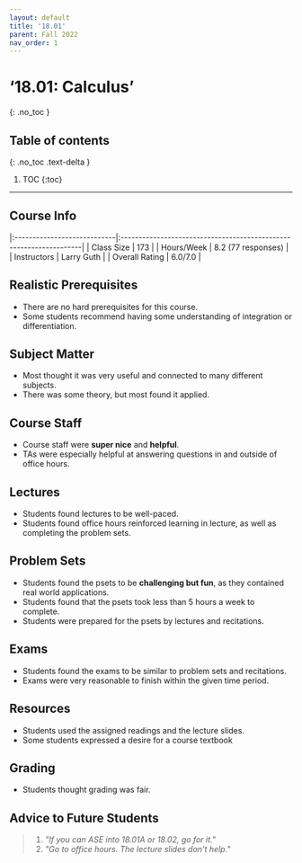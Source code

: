 ```yaml
---
layout: default
title: '18.01'
parent: Fall 2022
nav_order: 1
---
```


# ‘18.01: Calculus’
{: .no_toc }

## Table of contents
{: .no_toc .text-delta }

1. TOC
{:toc}

---

## Course Info

|:----------------------------|:-------------------------------------------------------------------|
| Class Size    		| 173                                                            		|
| Hours/Week        	| 8.2 (77 responses)                                          	| 
| Instructors         	| Larry Guth						|
| Overall Rating	| 6.0/7.0						|

## Realistic Prerequisites
* There are no hard prerequisites for this course.
* Some students recommend having some understanding of integration or differentiation. 

## Subject Matter
* Most thought it was very useful and connected to many different subjects. 
* There was some theory, but most found it applied.

## Course Staff
* Course staff were **super nice** and **helpful**.
* TAs were especially helpful at answering questions in and outside of office hours.

## Lectures
* Students found lectures to be well-paced.
* Students found office hours reinforced learning in lecture, as well as completing the problem sets.

## Problem Sets
* Students found the psets to be **challenging but fun**, as they contained real world applications.
* Students found that the psets took less than 5 hours a week to complete.
* Students were prepared for the psets by lectures and recitations.

## Exams
* Students found the exams to be similar to problem sets and recitations. 
* Exams were very reasonable to finish within the given time period.

## Resources
* Students used the assigned readings and the lecture slides.
* Some students expressed a desire for a course textbook

## Grading
* Students thought grading was fair.

## Advice to Future Students
> 1. *”If you can ASE into 18.01A or 18.02, go for it."* 
> 2. *"Go to office hours. The lecture slides don't help."*
